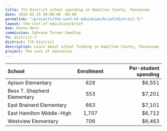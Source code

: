 ```yaml
---
title: 7th District school spending in Hamilton County, Tennessee
date: 2016-05-25 00:00:00 -04:00
permalink: "/projects/the-cost-of-education/brief/district-7/"
layout: the-cost-of-education/brief
boe: Donna Horn
commission: Sabrena Turner-Smedley
fn: district-7
district: 7th District
description: Learn about school funding in Hamilton County, Tennessee.
project: The cost of education
---
```


| School                      | Enrollment | Per-student spending |
| :-----                      | :--------: | -------------------: |
| Apison Elementary           | 628        | $6,551               |
| Bess T. Shepherd Elementary | 553        | $7,201               |
| East Brainerd Elementary    | 663        | $7,101               |
| East Hamilton Middle-High   | 1,707      | $6,712               |
| Westview Elementary         | 706        | $6,463               |
